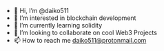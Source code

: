- 👋 Hi, I’m @daiko511
- 👀 I’m interested in blockchain development
- 🌱 I’m currently learning solidity
- 💞️ I’m looking to collaborate on cool Web3 Projects
- 📫 How to reach me daiko511@protonmail.com

<!---
daiko511/daiko511 is a ✨ special ✨ repository because its `README.md` (this file) appears on your GitHub profile.
You can click the Preview link to take a look at your changes.
--->
